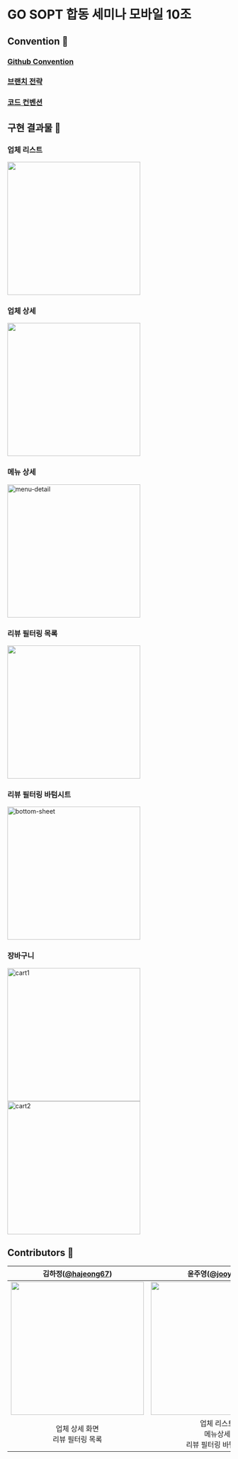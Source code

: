 # GO SOPT 합동 세미나 모바일 10조

## Convention 💚

### [Github Convention](https://www.notion.so/go-sopt/Github-Convention-5599c15d7eb44acba2f51c7b6c242428?pvs=4)

### [브랜치 전략](https://www.notion.so/go-sopt/Branch-e7b86beed63449e4974b9b14965c4693?pvs=4)

### [코드 컨벤션](https://www.notion.so/go-sopt/a9f5f8bce193487a8116b4cdfc89eeec?v=bc3e59b09ae544e6bcbda22fdca68266&pvs=4)

## 구현 결과물 💙

### 업체 리스트

<img width="300" src="https://github.com/GOSOPT-CDS-BAEMIN/Android/assets/68090939/a19bd4b8-0472-4840-8554-67c50f367c91"/>

### 업체 상세

<img width="300" src="https://github.com/GOSOPT-CDS-BAEMIN/Android/assets/68090939/08d8591a-214c-45d9-bee5-cc90f92c76b8"/>

### 메뉴 상세

<img alt="menu-detail" width="300" src="https://github.com/GOSOPT-CDS-BAEMIN/Android/assets/68090939/bc558c4a-0dc0-4264-bde8-6750a0ef741d"/> 

### 리뷰 필터링 목록

<img width="300" src="https://github.com/GOSOPT-CDS-BAEMIN/Android/assets/68090939/f9c8a47c-7ba6-4632-9400-d855dc18727c"/>

### 리뷰 필터링 바텀시트

<img alt="bottom-sheet" width="300" src="https://github.com/GOSOPT-CDS-BAEMIN/Android/assets/68090939/17d7278c-5b76-4e15-ba61-5c6ca9f532f5"/>

### 장바구니

<img alt="cart1" width="300" src="https://github.com/GOSOPT-CDS-BAEMIN/Android/assets/68090939/ec940c47-c2ec-49f8-8c55-bf3638de198a"/> 

<img alt="cart2" width="300" src="https://github.com/GOSOPT-CDS-BAEMIN/Android/assets/68090939/9207f636-4923-4b8d-bfca-5b92d736c0c4"/> 

<br>

## Contributors 💛

|                김하정([@hajeong67](https://github.com/hajeong67))                 |                 윤주영([@jooyyoo](https://github.com/jooyyoo))                 |                  이하은([@leeeha](https://github.com/leeeha))                  |
|:------------------------------------------------------------------------------:|:---------------------------------------------------------------------------:|:---------------------------------------------------------------------------:|
| <img width="300" src="https://avatars.githubusercontent.com/u/101049601?v=4"/> |<img width="300" src="https://avatars.githubusercontent.com/u/61531386?v=4"/>|<img width="300" src="https://avatars.githubusercontent.com/u/68090939?v=4"/>|
|                             업체 상세 화면<br>리뷰 필터링 목록                              |                        업체 리스트<br>메뉴상세<br>리뷰 필터링 바텀시트                        |                                    장바구니                                     |